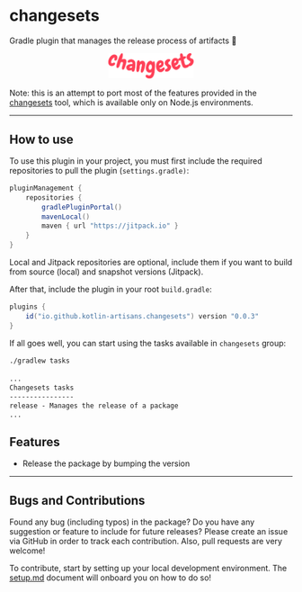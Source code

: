 # changesets

Gradle plugin that manages the release process of artifacts 🚀

<p align="center"><img src="art/logo.svg" alt="svg of library logo" style="width: 30%"></p>

Note: this is an attempt to port most of the features provided in
the [changesets](https://github.com/changesets/changesets) tool, which is available only on Node.js
environments.

---

## How to use

To use this plugin in your project, you must first include the required repositories to pull the
plugin (`settings.gradle)`:

```groovy
pluginManagement {
    repositories {
        gradlePluginPortal()
        mavenLocal()
        maven { url "https://jitpack.io" }
    }
}
```

Local and Jitpack repositories are optional, include them if you want to build from source (local) and snapshot
versions (Jitpack).

After that, include the plugin in your root `build.gradle`:

```groovy
plugins {
    id("io.github.kotlin-artisans.changesets") version "0.0.3"
}
```

If all goes well, you can start using the tasks available in `changesets` group:

```
./gradlew tasks

...
Changesets tasks
----------------
release - Manages the release of a package
...
```

## Features

- Release the package by bumping the version

---

## Bugs and Contributions

Found any bug (including typos) in the package? Do you have any suggestion
or feature to include for future releases? Please create an issue via
GitHub in order to track each contribution. Also, pull requests are very
welcome!

To contribute, start by setting up your local development environment. The [setup.md](docs/setup.md)
document will onboard you on how to do so!
